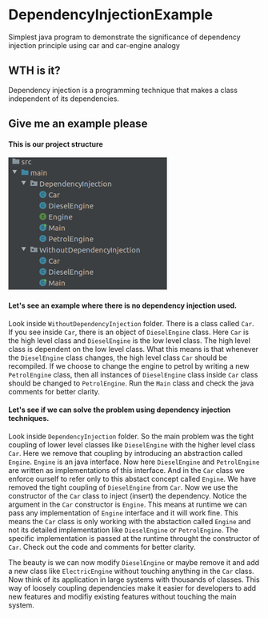 # DependencyInjectionExample
Simplest java program to demonstrate the significance of  dependency injection principle using car and car-engine analogy


## WTH is it?
Dependency injection is a programming technique that makes a class independent of its dependencies.

## Give me an example please

#### This is our project structure 
![Image description](https://github.com/dingusagar/DependencyInjectionExample/blob/master/images/class_structure.png)



#### Let's see an example where there is no dependency injection used.

Look inside `WithoutDependencyInjection` folder. There is a class called `Car`. If you see inside `Car`, there is an object of `DieselEngine` class. Here `Car` is the high level class and `DieselEngine` is the low level class. The high level class is dependent on the low level class. What this means is that whenever the `DieselEngine` class changes, the high level class `Car` should be recompiled. If we choose to change the engine to petrol by writing a new `PetrolEngine` class, then all instances of `DieselEngine` class inside `Car` class should be changed to `PetrolEngine`. Run the `Main` class and check the java comments for better clarity.

#### Let's see if we can solve the problem using dependency injection techniques.

Look inside `DependencyInjection` folder. So the main problem was the tight coupling of lower level classes like `DieselEngine` with the higher level class `Car`. Here we remove that coupling by introducing an abstraction called `Engine`. `Engine` is an java interface. Now here `DieselEngine` and `PetrolEngine` are written as implementations of this interface. And in the `Car` class we enforce ourself to refer only to this abstact concept called `Engine`. We have removed the tight coupling of `DieselEngine` from `Car`. Now we use the constructor of the `Car` class to inject (insert) the dependency. Notice the argument in the `Car` constructor is `Engine`. This means at runtime we can pass any implementation of `Engine` interface and it will work fine. This means the `Car` class is only working with the abstaction called `Engine` and not its detailed implementation like `DieselEngine` or `PetrolEngine`. The specific implementation is passed at the runtime throught the constructor of `Car`. Check out the code and comments for better clarity. 

The beauty is we can now  modify `DieselEngine` or maybe remove it and add a new class like `ElectricEngine` without touching anything in the `Car` class. Now think of its application in large systems with thousands of classes. This way of loosely coupling dependencies make it easier for developers to add new features and modifiy existing features without touching the main system. 

